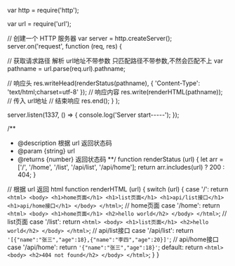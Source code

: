 var http = require('http');

var url = require('url');

// 创建一个 HTTP 服务器
var server = http.createServer();
server.on('request', function (req, res) {

  // 获取请求路径 解析 url地址不带参数 只匹配路径不带参数,不然会匹配不上
  var pathname = url.parse(req.url).pathname;

  // 响应头
  res.writeHead(renderStatus(pathname), { 'Content-Type': 'text/html;charset=utf-8' });
  // 响应内容
  res.write(renderHTML(pathname)); // 传入 url地址
  // 结束响应
  res.end();
}
);

server.listen(1337, () => {
  console.log('Server start-----');
});


/**
 * @description 根据 url 返回状态码
 * @param {string} url 
 * @returns {number}  返回状态码
 **/
function renderStatus (url) {
  let arr = ['/', '/home', '/list', '/api/list', '/api/home'];
  return arr.includes(url) ? 200 : 404;
}

// 根据 url 返回 html
function renderHTML (url) {
  switch (url) {
    case '/':
      return `
      <html>
       <body>
        <h1>home页面</h1>
        <h1>list页面</h1>
        <h1>api/list接口</h1>
        <h1>api/home接口</h1>
       </body>
      </html>
     `;
    // home页面
    case '/home':
      return `
      <html>
       <body>
         <h1>home页面</h1>
         <h2>hello world</h2>
       </body>
      </html>
     `;
    // list页面
    case '/list':
      return `
      <html>
       <body>
         <h1>list页面</h1>
         <h2>hello world</h2>
       </body>
      </html>
     `;
    // api/list接口
    case '/api/list':
      return `
       '[{"name":"张三","age":18},{"name":"李四","age":20}]'
      `;
    // api/home接口
    case '/api/home':
      return `
       '{"name":"张三","age":18}'
      `;
    default:
      return `
      <html>
       <body>
        <h2>404 not found</h2>
       </body>
      </html>
     `;
  }
}
